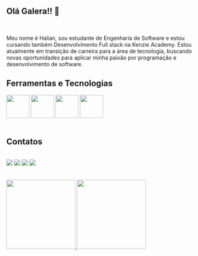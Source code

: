 <h2>Olá Galera!! 👋</h2>
<br>
<p>Meu nome é Halian, sou estudante de Engenharia de Software e estou cursando também Desenvolvimento Full stack na Kenzie Academy. Estou atualmente em transição de carreira para a área de tecnologia, buscando novas oportunidades para aplicar minha paixão por programação e desenvolvimento de software.</p>


<h2>Ferramentas e Tecnologias</h2>
<div>
<img src="https://cdn.jsdelivr.net/gh/devicons/devicon/icons/css3/css3-original.svg" width="60" height="60"/>  
 <img src="https://cdn.jsdelivr.net/gh/devicons/devicon/icons/html5/html5-original.svg" width="60" height="60" />  
 <img src="https://cdn.jsdelivr.net/gh/devicons/devicon/icons/javascript/javascript-original.svg" width="60" height="60" />  
 <img src="https://cdn.jsdelivr.net/gh/devicons/devicon/icons/python/python-original.svg" width="60" height="60" />
</div>

<br>
<h2>Contatos</h2>

<br>
<div>
<a href="https://www.youtube.com/seu-canal-youtube-aqui" target="_blank"><img src="https://img.shields.io/badge/YouTube-FF0000?style=for-the-badge&logo=youtube&logoColor=white" target="_blank"></a>
<a href="https://instagram.com/seu-usuário-instagram-aqui" target="_blank"><img src="https://img.shields.io/badge/-Instagram-%23E4405F?style=for-the-badge&logo=instagram&logoColor=white" target="_blank"></a>
<a href = "mailto:halianrc@hotmail.com"><img src="https://img.shields.io/badge/Gmail-D14836?style=for-the-badge&logo=gmail&logoColor=white" target="_blank"></a>
<a href="https://www.linkedin.com/in/halianrc" target="_blank"><img src="https://img.shields.io/badge/-LinkedIn-%230077B5?style=for-the-badge&logo=linkedin&logoColor=white" target="_blank"></a>   
</div>
<br>
<br>

<div>
<a href="https://github.com/HalianRC">
<img height="180em" src="https://github-readme-stats.vercel.app/api/top-langs/?username=HalianRC&layout=compact&langs_count=7&theme=dracula"/>
<img height="180em" src="https://github-readme-stats.vercel.app/api?username=HalianRC&show_icons=true&theme=dracula&include_all_commits=true&count_private=true"/>
</div>
 

 

<!--
**HalianRC/HalianRC** is a ✨ _special_ ✨ repository because its `README.md` (this file) appears on your GitHub profile.

Here are some ideas to get you started:




- 🔭 I’m currently working on ...
- 🌱 I’m currently learning ...
- 👯 I’m looking to collaborate on ...
- 🤔 I’m looking for help with ...
- 💬 Ask me about ...
- 📫 How to reach me: ...
- 😄 Pronouns: ...
- ⚡ Fun fact: ...
-->
